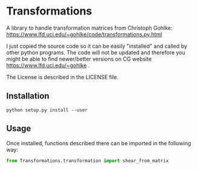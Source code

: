 # Transformations

A library to handle transformation matrices from Christoph Gohlke: https://www.lfd.uci.edu/~gohlke/code/transformations.py.html

I just copied the source code so it can be easily "installed" and called by other python programs. The code will not be updated and therefore you might be able to find newer/better versions on CG website https://www.lfd.uci.edu/~gohlke .

The License is described in the LICENSE file.

## Installation
```shell
python setup.py install --user
```

## Usage
Once installed, functions described there can be imported in the following way:
```python
from Transformations.transformation import shear_from_matrix
```
